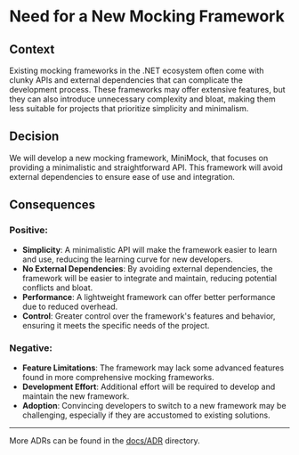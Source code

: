 ﻿# Need for a New Mocking Framework

## Context

Existing mocking frameworks in the .NET ecosystem often come with clunky APIs and external dependencies that can complicate the development process. These frameworks may offer extensive features, but they can also introduce unnecessary complexity and bloat, making them less suitable for projects that prioritize simplicity and minimalism.

## Decision

We will develop a new mocking framework, MiniMock, that focuses on providing a minimalistic and straightforward API. This framework will avoid external dependencies to ensure ease of use and integration.

## Consequences

### Positive:

- **Simplicity**: A minimalistic API will make the framework easier to learn and use, reducing the learning curve for new developers.
- **No External Dependencies**: By avoiding external dependencies, the framework will be easier to integrate and maintain, reducing potential conflicts and bloat.
- **Performance**: A lightweight framework can offer better performance due to reduced overhead.
- **Control**: Greater control over the framework's features and behavior, ensuring it meets the specific needs of the project.

### Negative:

- **Feature Limitations**: The framework may lack some advanced features found in more comprehensive mocking frameworks.
- **Development Effort**: Additional effort will be required to develop and maintain the new framework.
- **Adoption**: Convincing developers to switch to a new framework may be challenging, especially if they are accustomed to existing solutions.

---

More ADRs can be found in the [docs/ADR](../README.md) directory.
